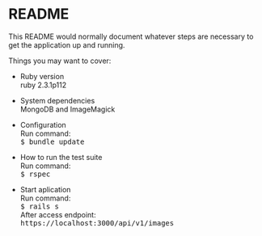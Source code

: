 # README

This README would normally document whatever steps are necessary to get the
application up and running.

Things you may want to cover:

* Ruby version <br>
  ruby 2.3.1p112
* System dependencies <br>
  MongoDB and ImageMagick

* Configuration <br>
  Run command: <br>
  <tt>$ bundle update</tt>

* How to run the test suite <br>
  Run command: <br>
  <tt>$ rspec</tt>

* Start aplication <br>
  Run command: <br>
  <tt>$ rails s</tt> <br>
  After access endpoint: <br>
  <tt>https://localhost:3000/api/v1/images</tt>
